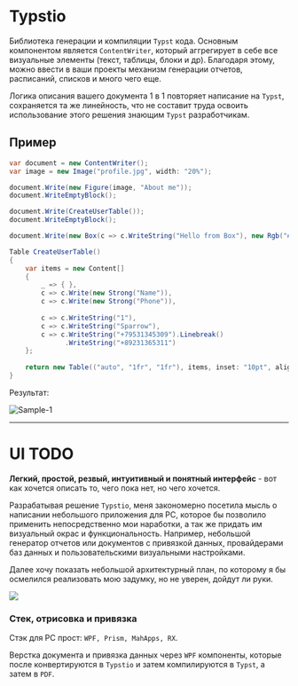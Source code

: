 # Typstio

Библиотека генерации и компиляции `Typst` кода. Основным компонентом является `ContentWriter`, который аггрегирует в себе все визуальные элементы (текст, таблицы, блоки и др). Благодаря этому, можно ввести в ваши проекты механизм генерации отчетов, расписаний, списков и много чего еще.

Логика описания вашего документа 1 в 1 повторяет написание на `Typst`, сохраняется та же линейность, что не составит труда освоить использование этого решения знающим `Typst` разработчикам.

## Пример

```C#
var document = new ContentWriter();
var image = new Image("profile.jpg", width: "20%");

document.Write(new Figure(image, "About me"));
document.WriteEmptyBlock();

document.Write(CreateUserTable());
document.WriteEmptyBlock();

document.Write(new Box(c => c.WriteString("Hello from Box"), new Rgb("#ff4136")));

Table CreateUserTable()
{
    var items = new Content[]
    {
        _ => { },
        c => c.Write(new Strong("Name")),
        c => c.Write(new Strong("Phone")),
        
        c => c.WriteString("1"),
        c => c.WriteString("Sparrow"),
        c => c.WriteString("+79531345309").Linebreak()
              .WriteString("+89231365311")
    };
    
    return new Table(("auto", "1fr", "1fr"), items, inset: "10pt", align: "horizon");
}
```

Результат:

![Sample-1](./static/sample1.png)

---

# UI TODO

**Легкий, простой, резвый, интуитивный и понятный интерфейс** - вот как хочется описать то, чего пока нет, но чего хочется. 

Разрабатывая решение `Typstio`, меня закономерно посетила мысль о написании небольшого приложения для PC, которое бы позволило применить непосредственно мои наработки, а так же придать им визуальный окрас и функциональность. Например, небольшой генератор отчетов или документов с привязкой данных, провайдерами баз данных и пользовательскими визуальными настройками. 

Далее хочу показать небольшой архитектурный план, по которому я бы осмелился реализовать мою задумку, но не уверен, дойдут ли руки.

![](./static/Plan.jpg)

### Стек, отрисовка и привязка

Стэк для PC прост: `WPF, Prism, MahApps, RX`.

Верстка документа и привязка данных через `WPF` компоненты, которые после конвертируются в `Typstio` и затем компилируются в `Typst`, а затем в `PDF`.


